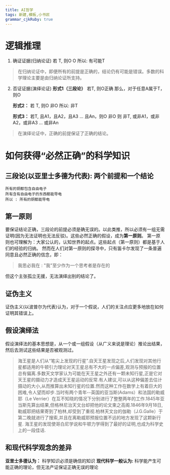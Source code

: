 ```yaml
---
title: AI哲学 
tags: 新建,模板,小书匠
grammar_cjkRuby: true
---
```


# 逻辑推理

1. 确证证据(归纳论证)
	若 T, 则O
	O
	所以: 有可能T

> 在归纳论证中，即便所有的前提是正确的，结论仍有可能是错误。多数的科学理论主要是由归纳论证所支持。

2. 否证证据(演绎论证)
	**形式1（三段论）**
	若T, 则O正确
	那么，对于任意A属于T，则O

	**形式2：**
	若 T, 则O
	非O
	所以: 非T
	
	**形式3：**
	若T, 且A1，且A2，且A3 ... 且An，则O
	非O
	则 非T, 或非A1，或非A2，或非A3 ... 或非An

> 在演绎论证中，正确的前提保证了正确的结论。

# 如何获得“必然正确”的科学知识
## 三段论(以亚里士多德为代表): 两个前提和一个结论
	所有的铜都包含自由电子
	所有含有自由电子的东西都能导电
	所以 : 所有的铜都能导电
	
## 第一原则
要保证结论正确，三段论的前提必须是确无误的。以此类推，所以必须有一组无需证明(因为无法证明也无法反驳)。这些必然正确的假设，成为**第一原则**。
第一原则也可理解为：大家公认的，认知世界的起点。这些起点（第一原则）都是基于人们的经验的归纳。
然而在人们对第一原则的探寻中，只有笛卡尔发现了一条普遍同意且必然正确的信念，即：
> 我思必我在 : "我"至少作为一个思考者是存在的

但这个主张孤立无援，无法演绎出别的结论了。

## 证伪主义
证伪主义(以波普尔为代表)认为，对于一个假说，人们的关注点应更多地放在如何证明其错误上。

## 假设演绎法
假设演绎法的基本思想是，从一个或一组假设（从广义来说是理论）推论出结果，然后去测试这些结果是否被观测过。
>海王星是人们从“笔尖上发现的行星”.自天王星发现之后,人们发现对其他行星都适用的牛顿引力理论对天王星总有不大的一点偏差,观测与预报的位置总有偏离.多数天文学家认为可能在天王星之外还有一颗未知行星,正是它对天王星的摄动力才造成天王星运动的反常.有人建议,可以从这种偏差去估计摄动的大小,从而推算出未知行星的位置.然而这种工作在数学上有着巨大的困难,令人望而却步.当时有两个青年--英国的亚当斯(Adams）和法国的勒威耶（Le Verrier）在互不知晓的情况下分别进行了整整两年的工作.1845年亚当斯先算出结果,但格林尼治天文台却把他的论文束之高阁.1846年9月18日,勒威耶把结果寄到了柏林,却受到了重视.柏林天文台的伽勒（J.G.Galle）于第二晚就进行了搜索,并且在离勒威耶预报位置不远的地方发现了这颗新行星.
海王星的发现使哥白尼学说和牛顿力学得到了最好的证明,也成为科学史上的一段佳话.

	
## 和现代科学观念的差异
**亚里士多德认为：** 科学知识必须是确信的知识
**现代科学一般认为:**  科学能产生可能正确的理论，但无法产证保证正确无误的理论






